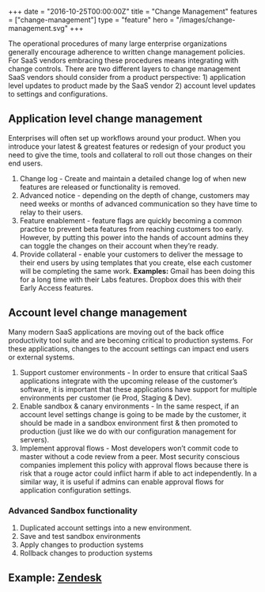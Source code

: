 +++
date = "2016-10-25T00:00:00Z"
title = "Change Management"
features = ["change-management"]
type = "feature"
hero = "/images/change-management.svg"
+++ 

The operational procedures of many large enterprise organizations generally encourage adherence to written change management policies. For SaaS vendors embracing these procedures means integrating with change controls. There are two different layers to change management SaaS vendors should consider from a product perspective: 1) application level updates to product made by the SaaS vendor 2) account level updates to settings and configurations.

## Application level change management
Enterprises will often set up workflows around your product. When you introduce your latest & greatest features or redesign of your product you need to give the time, tools and collateral to roll out those changes on their end users.

1. Change log - Create and maintain a detailed change log of when new features are released or functionality is removed.
1. Advanced notice - depending on the depth of change, customers may need weeks or months of advanced communication so they have time to relay to their users.
1. Feature enablement - feature flags are quickly becoming a common practice to prevent beta features from reaching customers too early. However, by putting this power into the hands of account admins they can toggle the changes on their account when they’re ready.
1. Provide collateral - enable your customers to deliver the message to their end users by using templates that you create, else each customer will be completing the same work.
**Examples:** Gmail has been doing this for a long time with their Labs features. Dropbox does this with their Early Access features.

## Account level change management
Many modern SaaS applications are moving out of the back office productivity tool suite and are becoming critical to production systems. For these applications, changes to the account settings can impact end users or external systems.

1. Support customer environments - In order to ensure that critical SaaS applications integrate with the upcoming release of the customer’s software, it is important that these applications have support for multiple environments per customer (ie Prod, Staging & Dev).
1. Enable sandbox & canary environments - In the same respect, if an account level settings change is going to be made by the customer, it should be made in a sandbox environment first & then promoted to production (just like we do with our configuration management for servers).
1. Implement approval flows - Most developers won’t commit code to master without a code review from a peer. Most security conscious companies implement this policy with approval flows because there is risk that a rouge actor could inflict harm if able to act independently. In a similar way, it is useful if admins can enable approval flows for application configuration settings.

### Advanced Sandbox functionality
1. Duplicated account settings into a new environment.
1. Save and test sandbox environments
1. Apply changes to production systems
1. Rollback changes to production systems

## Example: [Zendesk](/zendesk/change-management)